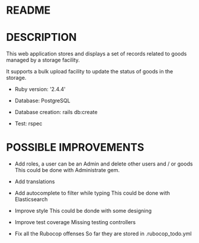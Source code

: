 # README

# DESCRIPTION

This web application stores and displays a set of records related to
goods managed by a storage facility. 

It supports a bulk upload facility to update the status of goods in
the storage.

* Ruby version: '2.4.4'

* Database: PostgreSQL

* Database creation: rails db:create

* Test: rspec

# POSSIBLE IMPROVEMENTS

* Add roles, a user can be an Admin and delete other users and / or goods
  This could be done with Administrate gem.

* Add translations

* Add autocomplete to filter while typing
  This could be done with Elasticsearch

* Improve style
  This could be donde with some designing

* Improve test coverage
  Missing testing controllers

* Fix all the Rubocop offenses
  So far they are stored in .rubocop_todo.yml

